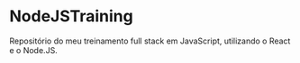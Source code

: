 # NodeJSTraining
Repositório do meu treinamento full stack em JavaScript, utilizando o React e o Node.JS.
